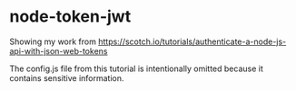 # node-token-jwt
Showing my work from https://scotch.io/tutorials/authenticate-a-node-js-api-with-json-web-tokens


The config.js file from this tutorial is intentionally omitted because it contains sensitive information.
